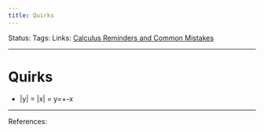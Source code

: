 ```yaml
---
title: Quirks
---
```

Status:
Tags:
Links: [Calculus Reminders and Common Mistakes](out/calculus-reminders-and-common-mistakes.md)
___
# Quirks
- |y| = |x| = y=+-x
___
References: